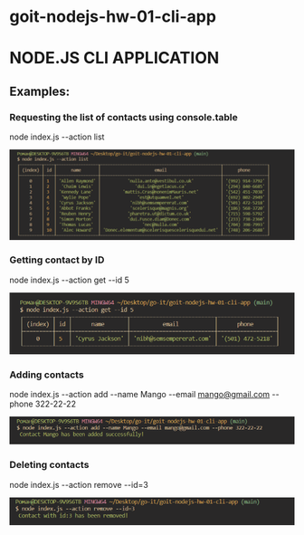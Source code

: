 # goit-nodejs-hw-01-cli-app

# NODE.JS CLI APPLICATION

## Examples:

### Requesting the list of contacts using console.table

node index.js --action list

![Task](./screenshots/list.png)

### Getting contact by ID

node index.js --action get --id 5

![Task](./screenshots/get.png)

### Adding contacts

node index.js --action add --name Mango --email mango@gmail.com --phone 322-22-22

![Task](./screenshots/add.png)

### Deleting contacts

node index.js --action remove --id=3

![Task](./screenshots/remove.png)
